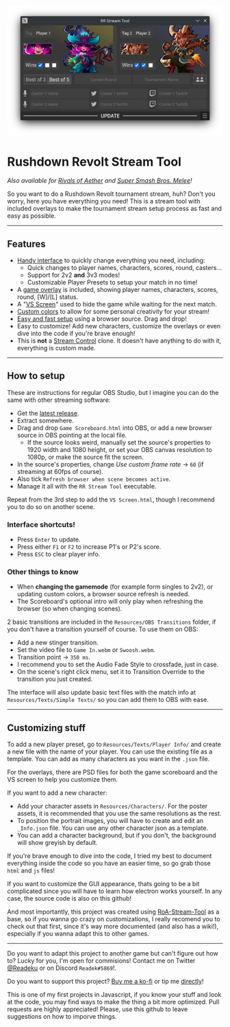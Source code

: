 
![preview](https://github.com/Readek/Rushdown-Revolt-Stream-Tool/blob/main/preview.png)

# Rushdown Revolt Stream Tool
*Also available for [Rivals of Aether](https://github.com/Readek/RoA-Stream-Tool) and [Super Smash Bros. Melee](https://github.com/Readek/Melee-Stream-Tool)!*

So you want to do a Rushdown Revolt tournament stream, huh? Don't you worry, here you have everything you need! This is a stream tool with included overlays to make the tournament stream setup process as fast and easy as possible.

---

## Features
- [Handy interface](https://gfycat.com/thriftyfluffydingo) to quickly change everything you need, including:
  - Quick changes to player names, characters, scores, round, casters...
  - Support for 2v2 **and** 3v3 modes!
  - Customizable Player Presets to setup your match in no time!
- A [game overlay](https://gfycat.com/jampackedmindlessamericanriverotter) is included, showing player names, characters, scores, round, [W]/[L] status.
- A "[VS Screen](https://gfycat.com/plushobedientfulmar)" used to hide the game while waiting for the next match.
- [Custom colors](https://gfycat.com/whichfilthyhawk) to allow for some personal creativity for your stream!
- [Easy and fast setup](https://gfycat.com/impeccablerealisticaustraliancattledog) using a browser source. Drag and drop!
- Easy to customize! Add new characters, customize the overlays or even dive into the code if you're brave enough!
- This is **not** a [Stream Control](http://farpnut.net/StreamControl) clone. It doesn't have anything to do with it, everything is custom made.

---

## How to setup
These are instructions for regular OBS Studio, but I imagine you can do the same with other streaming software:
- Get the [latest release](https://github.com/Readek/Rushdown-Revolt-Stream-Tool/releases).
- Extract somewhere.
- Drag and drop `Game Scoreboard.html` into OBS, or add a new browser source in OBS pointing at the local file.
  - If the source looks weird, manually set the source's properties to 1920 width and 1080 height, or set your OBS canvas resolution to 1080p, or make the source fit the screen.
- In the source's properties, change *Use custom frame rate* -> `60` (if streaming at 60fps of course).
- Also tick `Refresh browser when scene becomes active`.
- Manage it all with the `RR Stream Tool` executable.

Repeat from the 3rd step to add the `VS Screen.html`, though I recommend you to do so on another scene.

### Interface shortcuts!
- Press `Enter` to update.
- Press either `F1` or `F2` to increase P1's or P2's score.
- Press `ESC` to clear player info.

### Other things to know
- When **changing the gamemode** (for example form singles to 2v2), or updating custom colors, a browser source refresh is needed.
- The Scoreboard's optional intro will only play when refreshing the browser (so when changing scenes).

2 basic transitions are included in the `Resources/OBS Transitions` folder, if you don't have a transition yourself of course. To use them on OBS:
- Add a new stinger transition.
- Set the video file to `Game In.webm` or `Swoosh.webm`.
- Transition point -> `350 ms`.
- I recommend you to set the Audio Fade Style to crossfade, just in case.
- On the scene's right click menu, set it to Transition Override to the transition you just created.

The interface will also update basic text files with the match info at `Resources/Texts/Simple Texts/` so you can add them to OBS with ease.

---

## Customizing stuff

To add a new player preset, go to `Resources/Texts/Player Info/` and create a new file with the name of your player. You can use the existing file as a template. You can add as many characters as you want in the `.json` file.

For the overlays, there are PSD files for both the game scoreboard and the VS screen to help you customize them.

If you want to add a new character:
- Add your character assets in `Resources/Characters/`. For the poster assets, it is recommended that you use the same resolutions as the rest.
- To position the portrait images, you will have to create and edit an `_Info.json` file. You can use any other character json as a template.
- You can add a character background, but if you don't, the background will show greyish by default.

If you're brave enough to dive into the code, I tried my best to document everything inside the code so you have an easier time, so go grab those `html` and `js` files!

If you want to customize the GUI appearance, thats going to be a bit complicated since you will have to learn how electron works yourself. In any case, the source code is also on this github!

And most importantly, this project was created using [RoA-Stream-Tool](https://github.com/Readek/RoA-Stream-Tool) as a base, so if you wanna go crazy on customizations, I really recomend you to check out that first, since it's way more documented (and also has a wiki!), especially if you wanna adapt this to other games.

---

Do you want to adapt this project to another game but can't figure out how to? Lucky for you, I'm open for commisions! Contact me on Twitter [@Readeku](https://twitter.com/Readeku) or on Discord `Readek#5869`!.

Do you want to support this project? [Buy me a ko-fi](https://ko-fi.com/readek) or tip me [directly](https://streamlabs.com/readek/tip)!

This is one of my first projects in Javascript, if you know your stuff and look at the code, you may find ways to make the thing a bit more optimized. Pull requests are highly appreciated! Please, use this github to leave suggestions on how to imporve things.
